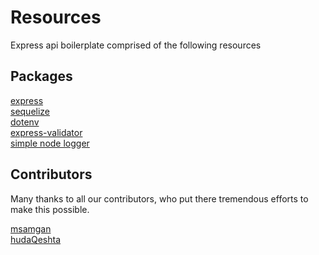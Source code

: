 # Resources

Express api boilerplate comprised of the following resources

## Packages

[express](https://expressjs.com/)
<br>
[sequelize](https://sequelize.org/)
<br>
[dotenv](https://www.npmjs.com/package/dotenv)
<br>
[express-validator](https://express-validator.github.io/docs/)
<br>
[simple node logger](https://www.npmjs.com/package/simple-node-logger)

## Contributors

Many thanks to all our contributors, who put there tremendous efforts to make this possible.

[msamgan](https://github.com/msamgan/)
<br>
[hudaQeshta](https://github.com/hudaQeshta/)
